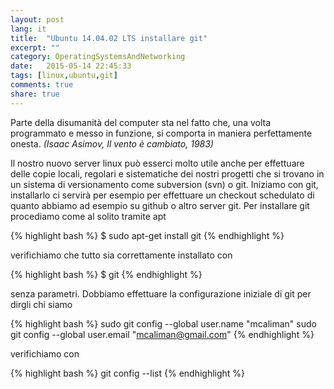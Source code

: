 ```yaml
---
layout: post
lang: it
title:  "Ubuntu 14.04.02 LTS installare git"
excerpt: ""
category: OperatingSystemsAndNetworking
date:   2015-05-14 22:45:33
tags: [linux,ubuntu,git]
comments: true
share: true
---
```


Parte della disumanità del computer sta nel fatto che, una volta programmato e messo in funzione, si comporta in maniera perfettamente onesta. *(Isaac Asimov, Il vento è cambiato, 1983)*

Il nostro nuovo server linux può esserci molto utile anche per effettuare delle copie locali, regolari e sistematiche dei nostri progetti che si trovano in un sistema di versionamento come subversion (svn) o git. 
Iniziamo con git, installarlo ci servirà per esempio per effettuare un checkout schedulato di quanto abbiamo ad esempio su github o altro server git.
Per installare git procediamo come al solito tramite apt

{% highlight bash %}
$ sudo apt-get install git
{% endhighlight %}

verifichiamo che tutto sia correttamente installato con

{% highlight bash %}
$ git
{% endhighlight %}

senza parametri. Dobbiamo effettuare la configurazione iniziale di git per dirgli chi siamo

{% highlight bash %}
sudo git config --global user.name "mcaliman"
sudo git config --global user.email "mcaliman@gmail.com"
{% endhighlight %}

verifichiamo con

{% highlight bash %}
git config --list
{% endhighlight %}
